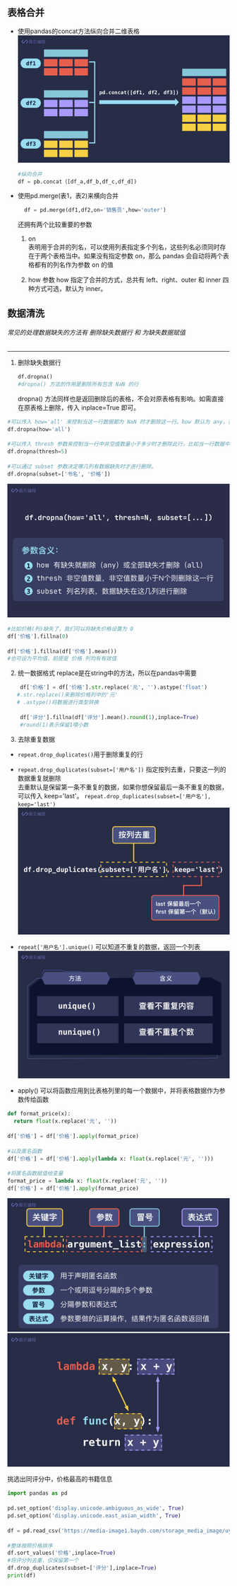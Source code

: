 ## 表格合并
- 使用pandas的concat方法纵向合并二维表格  
  ![img_10.png](img_10.png)
  ```python
  #纵向合并
  df = pb.concat（[df_a,df_b,df_c,df_d])
  ```  
  
- 使用pd.merge(表1，表2)来横向合并  
  ```python
    df = pd.merge(df1,df2,on='销售员',how='outer')
  ```
  
    还拥有两个比较重要的参数
  1. on  
     表明用于合并的列名，可以使用列表指定多个列名，这些列名必须同时存在于两个表格当中。如果没有指定参数 on，那么 pandas 会自动将两个表格都有的列名作为参数 on 的值
     
  2. how
    参数 how 指定了合并的方式，总共有 left、right、outer 和 inner 四种方式可选，默认为 inner。
     

## 数据清洗
###### 常见的处理数据缺失的方法有 删除缺失数据行 和 为缺失数据赋值

---

1. 删除缺失数据行  
    ```python
   df.dropna() 
   #dropna() 方法的作用是删除所有包含 NaN 的行
   ```
   dropna() 方法同样也是返回删除后的表格，不会对原表格有影响。如需直接在原表格上删除，传入 inplace=True 即可。


```python
#可以传入 how='all' 来控制当这一行数据都为 NaN 时才删除这一行。how 默认为 any，表示只要有一个 NaN 就会删除这一行。
df.dropna(how='all')

#可以传入 thresh 参数来控制当一行中非空值数量小于多少时才删除此行，比如当一行数据中，非空值数量小于 5 个时删除这一行
df.dropna(thresh=5)

#可以通过 subset 参数决定哪几列有数据缺失时才进行删除。
df.dropna(subset=['书名', '价格'])
```
![img_11.png](img_11.png)


```python
#比如价格(列)缺失了，我们可以将缺失价格设置为 0
df['价格'].fillna(0)

df['价格'].fillna(df['价格'].mean())
#也可设为平均值，前提是 价格 列均有有效值
```

2. 统一数据格式
    replace是在string中的方法，所以在pandas中需要
```python
    df['价格'] = df['价格'].str.replace('元', '').astype('float')
   #.str.replace()来删除价格列中的'元'
   # .astype()将数据进行类型转换 
   
    df['评分'].fillna(df['评分'].mean().round(1),inplace=True)
    #round(1)表示保留1喂小数
```

3. 去除重复数据
- ```repeat.drop_duplicates()```用于删除重复的行
- ```repeat.drop_duplicates(subset=['用户名'])``` 指定按列去重，只要这一列的数据重复就删除  
    去重默认是保留第一条不重复的数据，如果你想保留最后一条不重复的数据，可以传入 keep='last'。
    ```repeat.drop_duplicates(subset=['用户名'], keep='last')```
  ![img_12.png](img_12.png)
  
- ```repeat['用户名'].unique()``` 可以知道不重复的数据，返回一个列表
![img_13.png](img_13.png)
  
- apply() 可以将函数应用到比表格列里的每一个数据中，并将表格数据作为参数传给函数
```python
def format_price(x):
  return float(x.replace('元', ''))

df['价格'] = df['价格'].apply(format_price)

#以及匿名函数
df['价格'] = df['价格'].apply(lambda x: float(x.replace('元', '')))

#将匿名函数赋值给变量
format_price = lambda x: float(x.replace('元', ''))
df['价格'] = df['价格'].apply(format_price)
```
![img_14.png](img_14.png)
![img_15.png](img_15.png)


挑选出同评分中，价格最高的书籍信息
```python
import pandas as pd

pd.set_option('display.unicode.ambiguous_as_wide', True)
pd.set_option('display.unicode.east_asian_width', True)

df = pd.read_csv('https://media-image1.baydn.com/storage_media_image/uyacwn/9b55244d1d12455eb86c1720d9b8ee0a.be56cfdf3e51b3b78f101c45c6c89e8f/%E8%B1%86%E7%93%A3%E5%9B%BE%E4%B9%A6top250.csv')

#整体按照价格排序
df.sort_values('价格',inplace=True)
#将评分列去重，仅保留第一个
df.drop_duplicates(subset=['评分'],inplace=True)
print(df)
```

